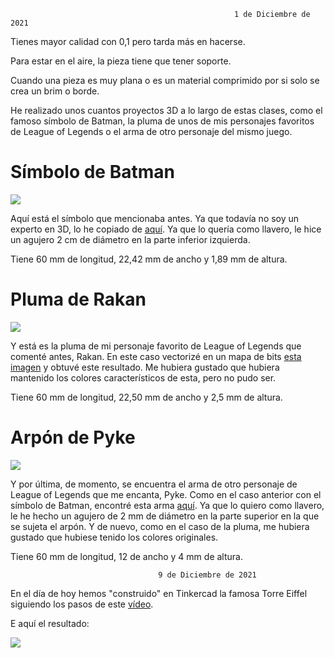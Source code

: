 
                                                      1 de Diciembre de 2021
   
Tienes mayor calidad con 0,1 pero tarda más en hacerse. 

Para estar en el aire, la pieza tiene que tener soporte.

Cuando una pieza es muy plana o es un material comprimido por si solo se crea un brim o borde.

He realizado unos cuantos proyectos 3D a lo largo de estas clases, como el famoso símbolo de Batman, la pluma de unos de mis personajes favoritos de League of Legends o el arma de otro personaje del mismo juego.


# Símbolo de Batman

![](https://github.com/Tabrih/3D/blob/main/Im%C3%A1genes/Screenshot%202021-12-01%20at%2013-05-14%20christian_llavero%20Tinkercad.png)

Aquí está el símbolo que mencionaba antes. Ya que todavía no soy un experto en 3D, lo he copiado de [aquí](https://www.thingiverse.com/thing:59886). Ya que lo quería como llavero, le hice un agujero 2 cm de diámetro en la parte inferior izquierda. 

Tiene 60 mm de longitud, 22,42 mm de ancho y 1,89 mm de altura.


# Pluma de Rakan

![](https://github.com/Tabrih/3D/blob/main/Im%C3%A1genes/Screenshot%202021-12-01%20at%2013-05-42%20Pluma%20de%20Rakan%20Tinkercad.png)


Y está es la pluma de mi personaje favorito de League of Legends que comenté antes, Rakan. En este caso vectorizé en un mapa de bits [esta imagen](https://github.com/Tabrih/3D/blob/main/Im%C3%A1genes/rakan%20feather.jpeg) y obtuvé este resultado. Me hubiera gustado que hubiera mantenido los colores característicos de esta, pero no pudo ser. 

Tiene 60 mm de longitud, 22,50 mm de ancho y 2,5 mm de altura.


# Arpón de Pyke

![](https://github.com/Tabrih/3D/blob/main/Im%C3%A1genes/Screenshot%202021-12-01%20at%2013-05-53%20Pyke%20Arma%20Imprimir%20Tinkercad.png)

Y por última, de momento, se encuentra el arma de otro personaje de League of Legends que me encanta, Pyke. Como en el caso anterior con el símbolo de Batman, encontré esta arma [aquí](https://www.thingiverse.com/thing:4512780). Ya que lo quiero como llavero, le he hecho un agujero de 2 mm de diámetro en la parte superior en la que se sujeta el arpón. Y de nuevo, como en el caso de la pluma, me hubiera gustado que hubiese tenido los colores originales. 

Tiene 60 mm de longitud, 12 de ancho y 4 mm de altura.

                                     9 de Diciembre de 2021
                                     
 En el día de hoy hemos "construido" en Tinkercad la famosa Torre Eiffel siguiendo los pasos de este [vídeo](https://www.youtube.com/watch?v=LOKpUSnjHao). 
 
 E aquí el resultado:
 
 ![](https://github.com/Tabrih/3D/blob/main/Im%C3%A1genes/Torre%20eiffel%20tinkercad.png)
 
 
